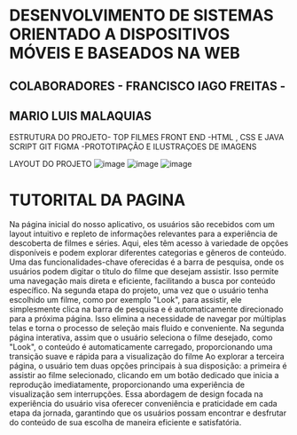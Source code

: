 # DESENVOLVIMENTO DE SISTEMAS ORIENTADO A DISPOSITIVOS MÓVEIS E BASEADOS NA WEB 
## COLABORADORES - FRANCISCO IAGO FREITAS -
 ## MARIO LUIS MALAQUIAS 

 ESTRUTURA DO PROJETO- TOP FILMES 
 FRONT END -HTML , CSS E JAVA SCRIPT
 GIT 
 FIGMA -PROTOTIPAÇÃO E ILUSTRAÇOES DE IMAGENS 

LAYOUT DO PROJETO 
![image](https://github.com/Mariomalaquias/grupo15senac/assets/122191875/d59e9e8c-b6d5-4d2d-956b-c61106f60d8a)
![image](https://github.com/Mariomalaquias/grupo15senac/assets/122191875/780cb3ae-cc88-43d7-ad67-4b26534a5679)
![image](https://github.com/Mariomalaquias/grupo15senac/assets/122191875/95caba69-3ec7-4a3d-ad6a-865c3435ca0a)

# TUTORITAL DA PAGINA 

Na página inicial do nosso aplicativo, os usuários são recebidos com um layout intuitivo e repleto de informações relevantes para a experiência de descoberta de filmes e séries. 
Aqui, eles têm acesso à variedade de opções disponíveis e podem explorar diferentes categorias e gêneros de conteúdo.
Uma das funcionalidades-chave oferecidas é a barra de pesquisa, onde os usuários podem digitar o título do filme que desejam assistir.
Isso permite uma navegação mais direta e eficiente, facilitando a busca por conteúdo específico.
Na segunda etapa do projeto, uma vez que o usuário tenha escolhido um filme, como por exemplo "Look", para assistir, ele simplesmente clica na barra de pesquisa e é automaticamente direcionado para a próxima página. 
Isso elimina a necessidade de navegar por múltiplas telas e torna o processo de seleção mais fluido e conveniente.
Na segunda página interativa, assim que o usuário seleciona o filme desejado, como "Look", o conteúdo é automaticamente carregado, proporcionando uma transição suave e rápida para a visualização do filme
Ao explorar a terceira página, o usuário tem duas opções principais à sua disposição: a primeira é assistir ao filme selecionado, clicando em um botão dedicado que inicia a reprodução imediatamente, proporcionando uma experiência de visualização sem interrupções.
Essa abordagem de design focada na experiência do usuário visa oferecer conveniência e praticidade em cada etapa da jornada, garantindo que os usuários possam encontrar e desfrutar do conteúdo de sua escolha de maneira eficiente e satisfatória.

